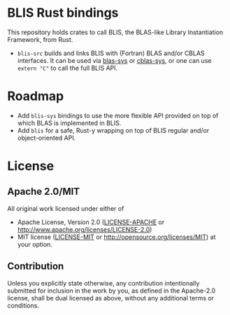 # BLIS Rust bindings

This repository holds crates to call BLIS, the BLAS-like Library Instantiation Framework, from Rust.

* `blis-src` builds and links BLIS with (Fortran) BLAS and/or CBLAS interfaces.
  It can be used via [blas-sys](https://lib.rs/crates/blas-sys) or
  [cblas-sys](https://lib.rs/crates/cblas-sys), or one can use `extern "C"` to
  call the full BLIS API.

# Roadmap

* Add `blis-sys` bindings to use the more flexible API provided on top of which
  BLAS is implemented in BLIS.
* Add `blis` for a safe, Rust-y wrapping on top of BLIS regular and/or
  object-oriented API.

# License

## Apache 2.0/MIT

All original work licensed under either of
 * Apache License, Version 2.0 ([LICENSE-APACHE](LICENSE-APACHE) or http://www.apache.org/licenses/LICENSE-2.0)
 * MIT license ([LICENSE-MIT](LICENSE-MIT) or http://opensource.org/licenses/MIT)
     at your option.

## Contribution

Unless you explicitly state otherwise, any contribution intentionally submitted
for inclusion in the work by you, as defined in the Apache-2.0 license, shall
be dual licensed as above, without any additional terms or conditions.
